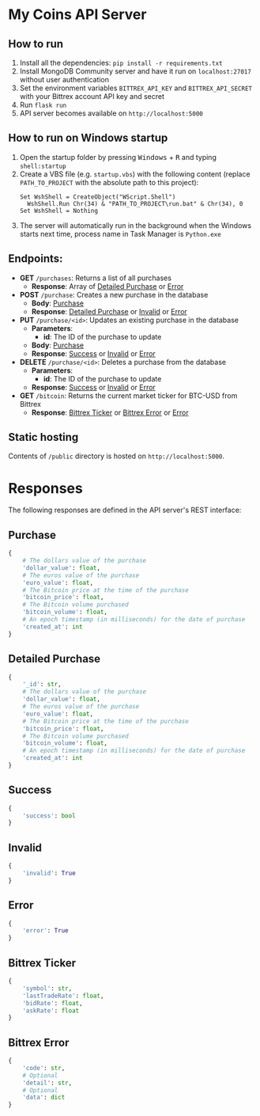 # My Coins API Server

## How to run
  1. Install all the dependencies: `pip install -r requirements.txt`
  2. Install MongoDB Community server and have it run on `localhost:27017` without user authentication
  3. Set the environment variables `BITTREX_API_KEY` and `BITTREX_API_SECRET` with your Bittrex account API key and secret
  4. Run `flask run`
  5. API server becomes available on `http://localhost:5000`

## How to run on Windows startup
  1. Open the startup folder by pressing <kbd>Windows</kbd> + <kbd>R</kbd> and typing `shell:startup`
  2. Create a VBS file (e.g. `startup.vbs`) with the following content (replace `PATH_TO_PROJECT` with the absolute path to this project):
      ```vbs
      Set WshShell = CreateObject("WScript.Shell")
        WshShell.Run Chr(34) & "PATH_TO_PROJECT\run.bat" & Chr(34), 0
      Set WshShell = Nothing
      ```
  3. The server will automatically run in the background when the Windows starts next time, process name in Task Manager is `Python.exe`

## Endpoints:
  - **GET** `/purchases`: Returns a list of all purchases
    - **Response**: Array of [Detailed Purchase](#detailed-purchase) or [Error](#error)
  - **POST** `/purchase`: Creates a new purchase in the database
    - **Body**: [Purchase](#purchase)
    - **Response**: [Detailed Purchase](#detailed-purchase) or [Invalid](#invalid) or [Error](#error)
  - **PUT** `/purchase/<id>`: Updates an existing purchase in the database
    - **Parameters**:
      - **id**: The ID of the purchase to update
    - **Body**: [Purchase](#purchase)
    - **Response**: [Success](#success) or [Invalid](#invalid) or [Error](#error)
  - **DELETE** `/purchase/<id>`: Deletes a purchase from the database
    - **Parameters**:
      - **id**: The ID of the purchase to update
    - **Response**: [Success](#success) or [Invalid](#invalid) or [Error](#error)
  - **GET** `/bitcoin`: Returns the current market ticker for BTC-USD from Bittrex
    - **Response**: [Bittrex Ticker](#bittrex-ticker) or [Bittrex Error](#bittrex-error) or [Error](#error)

## Static hosting

Contents of `/public` directory is hosted on `http://localhost:5000`.

# Responses

The following responses are defined in the API server's REST interface:

## Purchase

```py
{
    # The dollars value of the purchase
    'dollar_value': float,
    # The euros value of the purchase
    'euro_value': float,
    # The Bitcoin price at the time of the purchase
    'bitcoin_price': float,
    # The Bitcoin volume purchased
    'bitcoin_volume': float,
    # An epoch timestamp (in milliseconds) for the date of purchase
    'created_at': int
}
```

## Detailed Purchase

```py
{
    '_id': str,
    # The dollars value of the purchase
    'dollar_value': float,
    # The euros value of the purchase
    'euro_value': float,
    # The Bitcoin price at the time of the purchase
    'bitcoin_price': float,
    # The Bitcoin volume purchased
    'bitcoin_volume': float,
    # An epoch timestamp (in milliseconds) for the date of purchase
    'created_at': int
}
```

## Success

```py
{
    'success': bool
}
```

## Invalid

```py
{
    'invalid': True
}
```

## Error

```py
{
    'error': True
}
```

## Bittrex Ticker

```py
{
    'symbol': str,
    'lastTradeRate': float,
    'bidRate': float,
    'askRate': float
}
```

## Bittrex Error

```py
{
    'code': str,
    # Optional
    'detail': str,
    # Optional
    'data': dict
}
```
